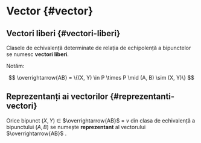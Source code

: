 <script setup lang="ts">
import Reprezentant from './components/Reprezentant.vue'
</script>

# Vector {#vector}

## Vectori liberi {#vectori-liberi}

Clasele de echivalență determinate de relația de echipolență a bipunctelor se numesc **vectori liberi**.

Notăm:

$$
\overrightarrow{AB} = \{(X, Y) \in P \times P \mid (A, B) \sim (X, Y)\}
$$

## Reprezentanți ai vectorilor {#reprezentanti-vectori}

Orice bipunct
<span class="clickable-graph" data-id="xy-segment" data-repr>$(X, Y)$</span>
$\in$
<span class="clickable-graph" data-id="ab-segment" data-repr>$\overrightarrow{AB}$</span>
$=$
<span class="clickable-graph" data-id="ab-segment" data-repr>$v$</span>
din clasa de echivalență a bipunctului
<span class="clickable-graph" data-id="ab-segment" data-repr>$(A, B)$</span>
se numește **reprezentant** al vectorului
<span class="clickable-graph" data-id="ab-segment" data-repr>$\overrightarrow{AB}$</span>
.

<Reprezentant dataSuffix="repr" />
